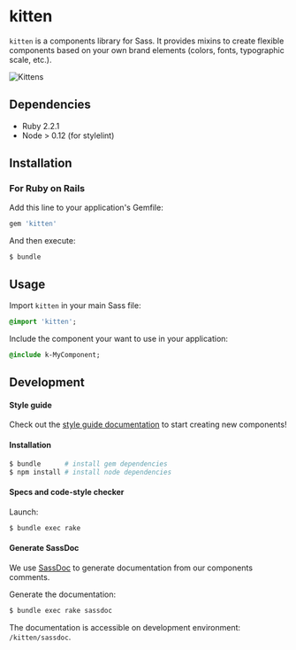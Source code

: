 # kitten

`kitten` is a components library for Sass. It provides mixins to create flexible components based on your own brand elements (colors, fonts, typographic scale, etc.).

![Kittens](http://i.imgur.com/EbGhfDH.gif)


## Dependencies

- Ruby 2.2.1
- Node > 0.12 (for stylelint)

## Installation

### For Ruby on Rails

Add this line to your application's Gemfile:

```ruby
gem 'kitten'
```
And then execute:

    $ bundle

## Usage

Import `kitten` in your main Sass file:

```sass
@import 'kitten';
```

Include the component your want to use in your application:
```sass
@include k-MyComponent;
```

## Development

#### Style guide

Check out the [style guide documentation](../../wiki/Style-guide) to start creating new components!

#### Installation

```sh
$ bundle      # install gem dependencies
$ npm install # install node dependencies
```

#### Specs and code-style checker

Launch:
```sh
$ bundle exec rake
```

#### Generate SassDoc

We use [SassDoc](http://sassdoc.com/) to generate documentation from our components comments.

Generate the documentation:
```sh
$ bundle exec rake sassdoc
```

The documentation is accessible on development environment: `/kitten/sassdoc`.
